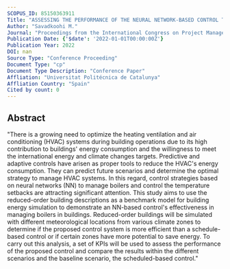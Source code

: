 ```yaml
---
SCOPUS_ID: 85150363911
Title: "ASSESSING THE PERFORMANCE OF THE NEURAL NETWORK-BASED CONTROL TO MANAGE BOILERS THROUGH A REDUCED-ORDER BUILDING'S MODEL"
Author: "Savadkoohi M."
Journal: "Proceedings from the International Congress on Project Management and Engineering"
Publication Date: {'$date': '2022-01-01T00:00:00Z'}
Publication Year: 2022
DOI: nan
Source Type: "Conference Proceeding"
Document Type: "cp"
Document Type Description: "Conference Paper"
Affliation: "Universitat Politécnica de Catalunya"
Affliation Country: "Spain"
Cited by count: 0
---
```


## Abstract
"There is a growing need to optimize the heating ventilation and air conditioning (HVAC) systems during building operations due to its high contribution to buildings' energy consumption and the willingness to meet the international energy and climate changes targets. Predictive and adaptive controls have arisen as proper tools to reduce the HVAC's energy consumption. They can predict future scenarios and determine the optimal strategy to manage HVAC systems. In this regard, control strategies based on neural networks (NN) to manage boilers and control the temperature setbacks are attracting significant attention. This study aims to use the reduced-order building descriptions as a benchmark model for building energy simulation to demonstrate an NN-based control's effectiveness in managing boilers in buildings. Reduced-order buildings will be simulated with different meteorological locations from various climate zones to determine if the proposed control system is more efficient than a schedule-based control or if certain zones have more potential to save energy. To carry out this analysis, a set of KPIs will be used to assess the performance of the proposed control and compare the results within the different scenarios and the baseline scenario, the scheduled-based control."
